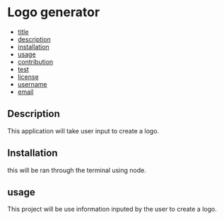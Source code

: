 # Logo generator
* [title](#title)
* [description](#description)
* [installation](#installation)
* [usage](#usage)
* [contribution](#contribution)
* [test](#test)
* [license](#license)
* [username](#username)
* [email](#email)

## Description
This application will take user input to create a logo.

## Installation
this will be ran through the terminal using node.

## usage
This project will be use information inputed by the user to create a logo.

